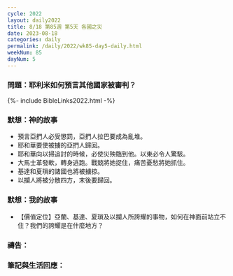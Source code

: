 ```yaml
---
cycle: 2022
layout: daily2022
title: 8/18 第85週 第5天 各國之災
date: 2023-08-18
categories: daily
permalink: /daily/2022/wk85-day5-daily.html
weekNum: 85
dayNum: 5
---
```


### 問題：耶利米如何預言其他國家被審判？

{%- include BibleLinks2022.html -%}

### 默想：神的故事
+ 預言亞捫人必受懲罰，亞捫人拉巴要成為亂堆。
+ 耶和華要使被擄的亞捫人歸回。
+ 耶和華向以掃追討的時候，必使災殃臨到他。以東必令人驚駭。
+ 大馬士革發軟，轉身逃跑。戰兢將她捉住，痛苦憂愁將她抓住。
+ 基達和夏瑣的諸國也將被擄掠。
+ 以攔人將被分散四方，末後要歸回。

### 默想：我的故事
+ 【價值定位】亞蘭、基達、夏瑣及以攔人所誇耀的事物，如何在神面前站立不住？我們的誇耀是在什麼地方？

### 禱告：

### 筆記與生活回應：
